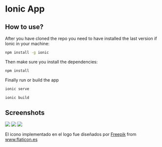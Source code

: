 # Ionic App

## How to use?

After you have cloned the repo you need to have installed the last version if Ionic in your machine:

```sh
npm install -g ionic
```

Then make sure you install the dependencies:

```sh
npm install
```

Finally run or build the app

```sh
ionic serve
```

```sh
ionic build
```

## Screenshots
![](https://ibb.co/bg6XqWs)
![](https://i.ibb.co/jv8DB6y/Captura-de-pantalla-2020-08-23-13-03-09.png)
![](https://ibb.co/5RNdPcJ)


El icono implementado en el logo fue diseñados por <a href="https://www.flaticon.es/autores/freepik" title="Freepik">Freepik</a> from <a href="https://www.flaticon.es/" title="Flaticon"> www.flaticon.es</a>
